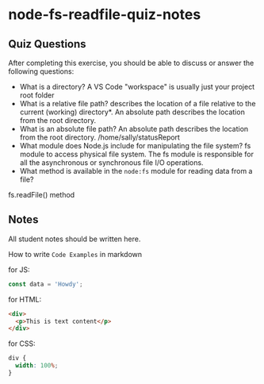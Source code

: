 # node-fs-readfile-quiz-notes

## Quiz Questions

After completing this exercise, you should be able to discuss or answer the following questions:

- What is a directory?
  A VS Code "workspace" is usually just your project root folder
- What is a relative file path?
  describes the location of a file relative to the current (working) directory\*. An absolute path describes the location from the root directory.
- What is an absolute file path?
  An absolute path describes the location from the root directory. /home/sally/statusReport
- What module does Node.js include for manipulating the file system?
  fs module to access physical file system. The fs module is responsible for all the asynchronous or synchronous file I/O operations.
- What method is available in the `node:fs` module for reading data from a file?

fs.readFile() method

## Notes

All student notes should be written here.

How to write `Code Examples` in markdown

for JS:

```javascript
const data = 'Howdy';
```

for HTML:

```html
<div>
  <p>This is text content</p>
</div>
```

for CSS:

```css
div {
  width: 100%;
}
```
